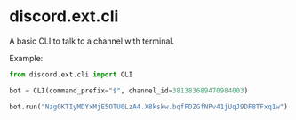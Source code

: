 # discord.ext.cli

A basic CLI to talk to a channel with terminal.

Example:
```py
from discord.ext.cli import CLI

bot = CLI(command_prefix="$", channel_id=381383689470984003)

bot.run("Nzg0KTIyMDYxMjE5OTU0LzA4.X8kskw.bqfFDZGfNPv41jUqJ9DF8TFxq1w")
```